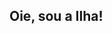## Oie, sou a Ilha! 

<!--
**IlhaSonifera/IlhaSonifera** is a ✨ _special_ ✨ repository because its `README.md` (this file) appears on your GitHub profile.
